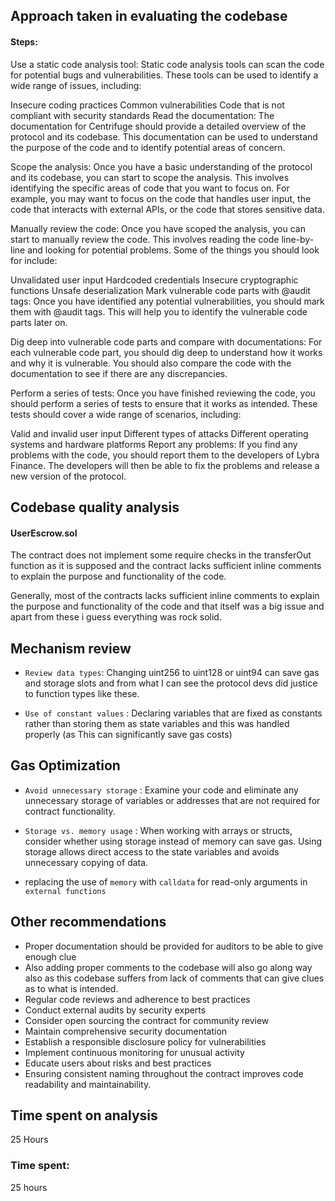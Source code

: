 ## Approach taken in evaluating the codebase
#### Steps:

Use a static code analysis tool: Static code analysis tools can scan the code for potential bugs and vulnerabilities. These tools can be used to identify a wide range of issues, including:

Insecure coding practices
Common vulnerabilities
Code that is not compliant with security standards
Read the documentation: The documentation for Centrifuge should provide a detailed overview of the protocol and its codebase. This documentation can be used to understand the purpose of the code and to identify potential areas of concern.

Scope the analysis: Once you have a basic understanding of the protocol and its codebase, you can start to scope the analysis. This involves identifying the specific areas of code that you want to focus on. For example, you may want to focus on the code that handles user input, the code that interacts with external APIs, or the code that stores sensitive data.

Manually review the code: Once you have scoped the analysis, you can start to manually review the code. This involves reading the code line-by-line and looking for potential problems. Some of the things you should look for include:

Unvalidated user input
Hardcoded credentials
Insecure cryptographic functions
Unsafe deserialization
Mark vulnerable code parts with @audit tags: Once you have identified any potential vulnerabilities, you should mark them with @audit tags. This will help you to identify the vulnerable code parts later on.

Dig deep into vulnerable code parts and compare with documentations: For each vulnerable code part, you should dig deep to understand how it works and why it is vulnerable. You should also compare the code with the documentation to see if there are any discrepancies.

Perform a series of tests: Once you have finished reviewing the code, you should perform a series of tests to ensure that it works as intended. These tests should cover a wide range of scenarios, including:

Valid and invalid user input
Different types of attacks
Different operating systems and hardware platforms
Report any problems: If you find any problems with the code, you should report them to the developers of Lybra Finance. The developers will then be able to fix the problems and release a new version of the protocol.

## Codebase quality analysis

#### UserEscrow.sol
The contract does not implement some require checks in the transferOut function as it is supposed and the contract lacks sufficient inline comments to explain the purpose and functionality of the code.

Generally, most of the contracts lacks sufficient inline comments to explain the purpose and functionality of the code and that itself was a big issue and apart from these i guess everything was rock solid.


## Mechanism review

- ``Review data types``: Changing uint256 to uint128 or uint94 can save gas and storage slots and from what I can see the protocol devs did justice to function types like these.

- ``Use of constant values`` : Declaring variables that are fixed as constants rather than storing them as state variables and this was handled properly (as This can significantly save gas costs)


## Gas Optimization
- ``Avoid unnecessary storage`` : Examine your code and eliminate any unnecessary storage of variables or addresses that are not required for contract functionality.

- ``Storage vs. memory usage`` : When working with arrays or structs, consider whether using storage instead of memory can save gas. Using storage allows direct access to the state variables and avoids unnecessary copying of data.

- replacing the use of ``memory`` with ``calldata`` for read-only arguments in ``external functions``

##

## Other recommendations

- Proper documentation should be provided for auditors to be able to give enough clue
- Also adding proper comments to the codebase will also go along way also as this codebase suffers from lack of comments that can give clues as to what is intended.
- Regular code reviews and adherence to best practices
- Conduct external audits by security experts
- Consider open sourcing the contract for community review
- Maintain comprehensive security documentation
- Establish a responsible disclosure policy for vulnerabilities
- Implement continuous monitoring for unusual activity
- Educate users about risks and best practices
- Ensuring consistent naming throughout the contract improves code readability and maintainability.

## Time spent on analysis 

25 Hours




### Time spent:
25 hours